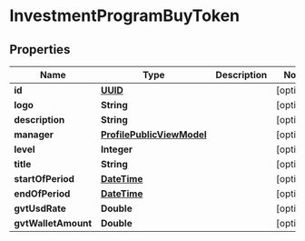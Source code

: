 
# InvestmentProgramBuyToken

## Properties
Name | Type | Description | Notes
------------ | ------------- | ------------- | -------------
**id** | [**UUID**](UUID.md) |  |  [optional]
**logo** | **String** |  |  [optional]
**description** | **String** |  |  [optional]
**manager** | [**ProfilePublicViewModel**](ProfilePublicViewModel.md) |  |  [optional]
**level** | **Integer** |  |  [optional]
**title** | **String** |  |  [optional]
**startOfPeriod** | [**DateTime**](DateTime.md) |  |  [optional]
**endOfPeriod** | [**DateTime**](DateTime.md) |  |  [optional]
**gvtUsdRate** | **Double** |  |  [optional]
**gvtWalletAmount** | **Double** |  |  [optional]



